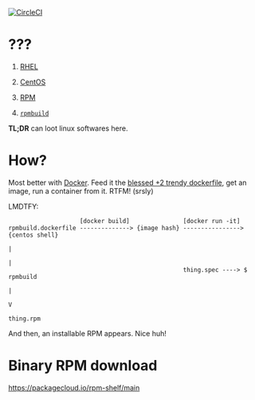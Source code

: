 [![CircleCI](https://circleci.com/gh/ulidtko/rpm-shelf.svg?style=svg&circle-token=5cbd95be6f7f4776743310365f197910bb447004)](https://circleci.com/gh/ulidtko/rpm-shelf)

# ???

1. [RHEL](https://redhat.com/rhel)

2. [CentOS](https://centos.org)

3. [RPM](http://rpm.org)

4. [`rpmbuild`](https://rpm-packaging-guide.github.io/)

**TL;DR** can loot linux softwares here.

# How?

Most better with [Docker](https://www.docker.com). Feed it the [blessed +2 trendy dockerfile](rpmbuild.dockerfile), get an
image, run a container from it. RTFM! (srsly)

LMDTFY:

                        [docker build]               [docker run -it]
    rpmbuild.dockerfile --------------> {image hash} ----------------> {centos shell}
                                                                           |
                                                                           |
                                                     thing.spec ----> $ rpmbuild
                                                                           |
                                                                           V
                                                                       thing.rpm

And then, an installable RPM appears. Nice huh!

# Binary RPM download
https://packagecloud.io/rpm-shelf/main
